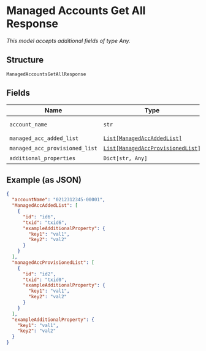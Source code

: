 
# Managed Accounts Get All Response

*This model accepts additional fields of type Any.*

## Structure

`ManagedAccountsGetAllResponse`

## Fields

| Name | Type | Tags | Description |
|  --- | --- | --- | --- |
| `account_name` | `str` | Optional | Account Name |
| `managed_acc_added_list` | [`List[ManagedAccAddedList]`](../../doc/models/managed-acc-added-list.md) | Optional | - |
| `managed_acc_provisioned_list` | [`List[ManagedAccProvisionedList]`](../../doc/models/managed-acc-provisioned-list.md) | Optional | - |
| `additional_properties` | `Dict[str, Any]` | Optional | - |

## Example (as JSON)

```json
{
  "accountName": "0212312345-00001",
  "ManagedAccAddedList": [
    {
      "id": "id6",
      "txid": "txid6",
      "exampleAdditionalProperty": {
        "key1": "val1",
        "key2": "val2"
      }
    }
  ],
  "managedAccProvisionedList": [
    {
      "id": "id2",
      "txid": "txid0",
      "exampleAdditionalProperty": {
        "key1": "val1",
        "key2": "val2"
      }
    }
  ],
  "exampleAdditionalProperty": {
    "key1": "val1",
    "key2": "val2"
  }
}
```

